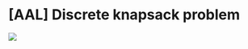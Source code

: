 # [AAL] Discrete knapsack problem
![](https://github.com/madamskip1/-AAL-Discrete-Knapsack-Problem/workflows/build/badge.svg)
